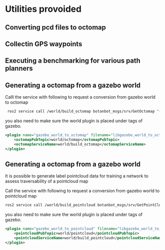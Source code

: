 # Utilities provoided

## Converting pcd files to octomap

## Collectin GPS waypoints

## Executing a benchmarking for various path planners

## Generating a octomap from a gazebo world

 Calll the service with following to request a conversion from gazebo world to octomap
```bash
 ros2 service call /world/build_octomap botanbot_msgs/srv/GetOctomap "{bounding_box_origin: {x: 0, y: 0, z: 10}, bounding_box_lengths: {x: 120, y: 60, z: 20}, leaf_size: 0.2, filename: /home/ros2-foxy/output_filename.bt}"
 ```
 you also need to make sure the world plugin is placed under <world> tags of gazebo.
```xml
<plugin name="gazebo_world_to_octomap" filename="libgazebo_world_to_octomap.so">
    <octomapPubTopic>world/octomap</octomapPubTopic>
    <octomapServiceName>world/build_octomap</octomapServiceName>
</plugin>
```

## Generating a octomap from a gazebo world


 It is possible to generate label pointcloud data for training a network to assess traversability of a pointcloud map

Call the service with following to request a conversion from gazebo world to pointcloud map

```bash
ros2 service call /world/build_pointcloud botanbot_msgs/srv/GetPointCloud "{bounding_box_origin: {x: 0, y: 0, z: 10}, bounding_box_lengths: {x: 120, y: 60, z: 20}, leaf_size: 0.2, filename: /home/ros2-foxy/output_filename.pcd}"
 ```
you also need to make sure the world plugin is placed under <world> tags of gazebo.

```xml
<plugin name="gazebo_world_to_pointcloud" filename="libgazebo_world_to_pointcloud.so">
    <pointcloudPubTopic>world/pointcloud</pointcloudPubTopic>
    <pointcloudServiceName>world/build_pointcloud</pointcloudServiceName>
</plugin>
```